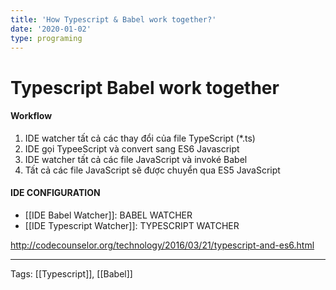 ```yaml
---
title: 'How Typescript & Babel work together?'
date: '2020-01-02'
type: programing 
---
```


# Typescript Babel work together

#### Workflow
1. IDE watcher tất cả các thay đổi của file TypeScript (*.ts)
2. IDE gọi TypeeScript và convert sang ES6 Javascript
3. IDE watcher tất cả các file JavaScript và invoké Babel
4. Tất cả các file JavaScript sẽ được chuyển qua ES5 JavaScript

#### IDE CONFIGURATION 
- [[IDE Babel Watcher]]: BABEL WATCHER
- [[IDE Typescript Watcher]]: TYPESCRIPT WATCHER


http://codecounselor.org/technology/2016/03/21/typescript-and-es6.html

---
Tags: [[Typescript]], [[Babel]]